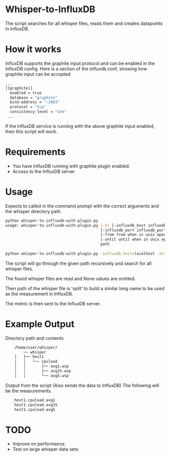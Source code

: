 Whisper-to-InfluxDB
===================

The script searches for all whisper files, reads them and creates datapoints in InfluxDB.

How it works
============
InfluxDB supports the graphite input protocol and can be enabled in the InfluxDB config.
Here is a section of the influxdb.conf, showing how graphite input can be accepted
```bash
...
[[graphite]]
  enabled = true
  database = "graphite"
  bind-address = ":2003"
  protocol = "tcp"
  consistency-level = "one"
 ...
 ```

If the influxDB service is running with the above graphite input enabled, then this script will work.

Requirements
============
* You have InfluxDB running with graphite plugin enabled.
* Access to the InfluxDB server

Usage
=====
Expects to called in the command prompt with the correct arguments and the whisper directory path.


```bash
python whisper-to-influxdb-with-plugin.py
usage: whisper-to-influxdb-with-plugin.py [-h] [-influxdb_host influxdb_host]
                                          [-influxdb_port influxdb_port graphite port]
                                          [-from from when in unix epoch]
                                          [-until until when in unix epoch]
                                          path
                                          
python whisper-to-influxdb-with-plugin.py -influxdb_host=localhost -influxdb_port=2013 -fromwhen=1470009600 -untilwhen=1479081600 /opt/graphite/whisper/
```
                              
The script will go through the given path recursively and search for all whisper files.

The found whisper files are read and None values are omitted.

Then path of the whisper file is 'split' to build a similar long name to be used as the 
measurement in InfluxDB.

The metric is then sent to the InfluxDB server.

Example Output
==============
Directory path and contents
```bash
	/home/user/whisper/
		── whisper
	│   ├── host1
	│   │   └── cpuload
	│   │       ├── avg1.wsp
	│   │       ├── avg15.wsp
	│   │       └── avg5.wsp
```

Output from the script (Also sends the data to InfluxDB)
The following will be the measurements.
```bash
	host1.cpuload.avg1
	host1.cpuload.avg15
	host1.cpuload.avg5
```

TODO
====
* Improve on performance.
* Test on large whisper data sets.

